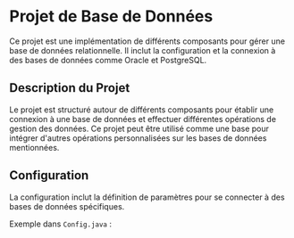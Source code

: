 # Projet de Base de Données

Ce projet est une implémentation de différents composants pour gérer une base de données relationnelle. Il inclut la configuration et la connexion à des bases de données comme Oracle et PostgreSQL.

## Description du Projet

Le projet est structuré autour de différents composants pour établir une connexion à une base de données et effectuer différentes opérations de gestion des données. Ce projet peut être utilisé comme une base pour intégrer d'autres opérations personnalisées sur les bases de données mentionnées.

## Configuration

La configuration inclut la définition de paramètres pour se connecter à des bases de données spécifiques.

Exemple dans `Config.java` :